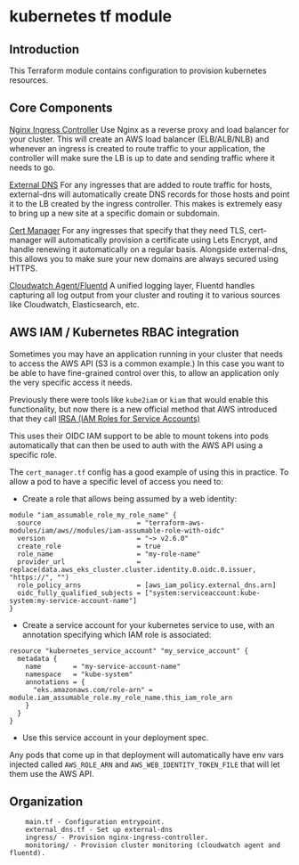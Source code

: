 # kubernetes tf module

## Introduction

This Terraform module contains configuration to provision kubernetes resources.

## Core Components

[Nginx Ingress Controller](https://github.com/kubernetes/ingress-nginx/)
Use Nginx as a reverse proxy and load balancer for your cluster. This will create an AWS load balancer (ELB/ALB/NLB) and whenever an ingress is created to route traffic to your application, the controller will make sure the LB is up to date and sending traffic where it needs to go.

[External DNS](https://github.com/kubernetes-sigs/external-dns)
For any ingresses that are added to route traffic for hosts, external-dns will automatically create DNS records for those hosts and point it to the LB created by the ingress controller.
This makes is extremely easy to bring up a new site at a specific domain or subdomain.

[Cert Manager](https://github.com/jetstack/cert-manager)
For any ingresses that specify that they need TLS, cert-manager will automatically provision a certificate using Lets Encrypt, and handle renewing it automatically on a regular basis.
Alongside external-dns, this allows you to make sure your new domains are always secured using HTTPS.

[Cloudwatch Agent/Fluentd](https://github.com/fluent/fluentd)
A unified logging layer, Fluentd handles capturing all log output from your cluster and routing it to various sources like Cloudwatch, Elasticsearch, etc.


## AWS IAM / Kubernetes RBAC integration

Sometimes you may have an application running in your cluster that needs to access the AWS API (S3 is a common example.) In this case you want to be able to have fine-grained control over this, to allow an application only the very specific access it needs.

Previously there were tools like `kube2iam` or `kiam` that would enable this functionality, but now there is a new official method that AWS introduced that they call [IRSA (IAM Roles for Service Accounts)](https://aws.amazon.com/blogs/opensource/introducing-fine-grained-iam-roles-service-accounts/)

This uses their OIDC IAM support to be able to mount tokens into pods automatically that can then be used to auth with the AWS API using a specific role.

The `cert_manager.tf` config has a good example of using this in practice. To allow a pod to have a specific level of access you need to:

- Create a role that allows being assumed by a web identity:
```
module "iam_assumable_role_my_role_name" {
  source                        = "terraform-aws-modules/iam/aws//modules/iam-assumable-role-with-oidc"
  version                       = "~> v2.6.0"
  create_role                   = true
  role_name                     = "my-role-name"
  provider_url                  = replace(data.aws_eks_cluster.cluster.identity.0.oidc.0.issuer, "https://", "")
  role_policy_arns              = [aws_iam_policy.external_dns.arn]
  oidc_fully_qualified_subjects = ["system:serviceaccount:kube-system:my-service-account-name"]
}
```
- Create a service account for your kubernetes service to use, with an annotation specifying which IAM role is associated:
```
resource "kubernetes_service_account" "my_service_account" {
  metadata {
    name        = "my-service-account-name"
    namespace   = "kube-system"
    annotations = {
      "eks.amazonaws.com/role-arn" = module.iam_assumable_role.my_role_name.this_iam_role_arn
    }
  }
}
```
- Use this service account in your deployment spec.

Any pods that come up in that deployment will automatically have env vars injected called `AWS_ROLE_ARN` and `AWS_WEB_IDENTITY_TOKEN_FILE` that will let them use the AWS API.



## Organization

```
    main.tf - Configuration entrypoint.
    external_dns.tf - Set up external-dns
    ingress/ - Provision nginx-ingress-controller.
    monitoring/ - Provision cluster monitoring (cloudwatch agent and fluentd).
```
